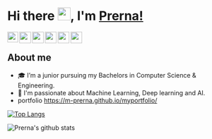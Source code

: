 # Hi there <img src="https://github.com/TheDudeThatCode/TheDudeThatCode/blob/master/Assets/Hi.gif" width="29px">, I'm [Prerna!](https://github.com/M-PRERNA)

<a href="https://www.linkedin.com/in/m-prerna/">
  <img align="left" width="24px" src="https://cdn.jsdelivr.net/npm/simple-icons@v3/icons/linkedin.svg"  />
</a>
<a href="https://twitter.com/mprerna802">
  <img align="left" width="26px" src="https://cdn.jsdelivr.net/npm/simple-icons@v3/icons/twitter.svg" />
</a>
<a href="mailto:mprerna802@gmail.com">
  <img align="left" width="26px" src="https://cdn.jsdelivr.net/npm/simple-icons@v3/icons/gmail.svg" />
</a>
<a href="https://dev.to/mprerna">
  <img align="left" width="26px" src="https://cdn.jsdelivr.net/npm/simple-icons@3.13.0/icons/dev-dot-to.svg" />
</a>
<a href="https://auth.geeksforgeeks.org/user/mprerna802/profile">
  <img align="left" width="26px" src="https://cdn.jsdelivr.net/npm/simple-icons@3.13.0/icons/geeksforgeeks.svg" />
</a>
<a href="https://www.hackerrank.com/mprerna802">
  <img align="left" width="26px" src="https://cdn.jsdelivr.net/npm/simple-icons@3.13.0/icons/hackerrank.svg" />
</a>

<br>

## About me 
* 🎓 I’m a junior pursuing my Bachelors in Computer Science & Engineering.
* :woman: I'm passionate about Machine Learning, Deep learning and AI. 
* portfolio https://m-prerna.github.io/myportfolio/

[![Top Langs](https://github-readme-stats.vercel.app/api/top-langs/?username=m-prerna&layout=compact?hide=jupyter%20notebook)](https://github.com/m-prernagithub-readme-stats)
<br />

<div>
   
![Prerna's github stats](https://github-readme-stats.vercel.app/api?username=m-prerna&show_icons=true&hide_border=true&theme=highcontrast)

</div>



<!--
**M-PRERNA/M-PRERNA** is a ✨ _special_ ✨ repository because its `README.md` (this file) appears on your GitHub profile.

Here are some ideas to get you started:

- 🔭 I’m currently working on ...
- 🌱 I’m currently learning ...
- 👯 I’m looking to collaborate on ...
- 🤔 I’m looking for help with ...
- 💬 Ask me about ...
- 📫 How to reach me: ...
- 😄 Pronouns: ...
- ⚡ Fun fact: ...
-->

